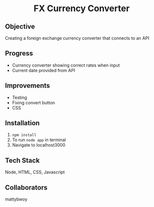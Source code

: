 <h1 align="center">
  FX Currency Converter
</h1>

## Objective
Creating a foreign exchange currency converter that connects to an API

## Progress
 - Currency converter showing correct rates when input
 - Current date provided from API

## Improvements
 - Testing
 - Fixing convert button
 - CSS

## Installation

1. `npm install`
2. To run `node app` in terminal
3. Navigate to localhost3000

## Tech Stack
Node, HTML, CSS, Javascript

## Collaborators
mattybwoy




